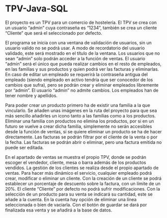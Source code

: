 # TPV-Java-SQL
El proyecto es un TPV para un comercio de hostelería. El TPV se crea con un usuario “admin” cuya contraseña es “1234”, 
también se crea un cliente “Cliente” que será el seleccionado por defecto.

El programa se inicia con una ventana de validación de usuarios, sin un usuario valido no se podrá usar. 
A modo de recordatorio del usuario validado, este será mostrado en el título de la ventana. 
Los usuarios que no sean “admin” solo podrán acceder a la función de ventas. El usuario “admin” será el único que pueda realizar 
cambios en el resto de empleados, en las familias y sus productos y quien podrá ver las facturas y eliminarlas. En caso de editar 
un empleado se requerirá la contraseña antigua del empleado (siendo empleado en activo tendría que ser conocedor de los cambios 
que sufra), pero se podrán crear y eliminar empleados libremente por “admin”. El usuario “admin” no admite cambios. Los empleados 
han de tener nombre y apellidos. 

Para poder crear un producto primero ha de existir una familia a la que vincularlo. Se añaden unas imágenes en la ruta del proyecto 
para que sea más sencillo añadirles un icono tanto a las familias como a los productos. Eliminar una familia con productos no 
elimina los productos, por si en un futuro se vuelve a crear dicha familia, simplemente no serán accesibles desde la función de 
ventas, si se quiere eliminar un producto se ha de hacer directamente. Las facturas se podrán filtrar por el cliente de la venta 
o por la fecha. Las facturas se podrán abrir o eliminar, pero una factura emitida no puede ser editada. 

En el apartado de ventas se muestra el propio TPV, donde se podrán escoger el vendedor, cliente, mesa o barra además de los 
productos vendidos. La gestión de los clientes se realiza desde el propio apartado de ventas. Para hacer más dinámico el servicio, 
cualquier empleado podrá crear, modificar o eliminar un cliente. Con la creación de un cliente se podrá establecer un porcentaje 
de descuento sobre la factura, con un límite de un 20%. El cliente “Cliente” por defecto no podrá sufrir modificaciones. 
Con la selección de un producto para su venta se indicará su cantidad, este se añade a la cuenta. 
En la cuenta hay opción de eliminar una línea seleccionada o bien de vaciarla. Con el botón de guardar se dará por finalizada esa 
venta y se añadirá a la base de datos.
